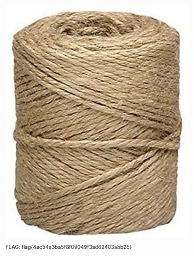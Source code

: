 





  <img src="chall/twine.jpg" alt="Attachment" width="500" />

FLAG: flag{4ac54e3ba5f8f09049f3ad62403abb25}
